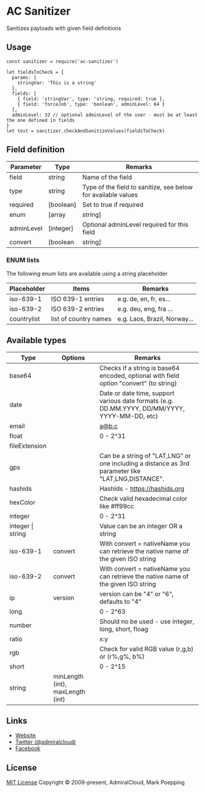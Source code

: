# AC Sanitizer
Sanitizes  payloads with given field definitions

## Usage

```
const sanitizer = require('ac-sanitizer')

let fieldsToCheck = {
  params: {
    stringVar: 'This is a string'
  },
  fields: [
    { field: 'stringVar', type: 'string, required: true },
    { field: 'forceJob', type: 'boolean', adminLevel: 64 }
  ],
  adminLevel: 32 // optional adminLevel of the user - must be at least the one defined in fields
}
let test = sanitizer.checkAndSanitizeValues(fieldsToCheck)
```

## Field definition

Parameter | Type | Remarks
--- | --- | --- |
field | string | Name of the field
type | string | Type of the field to sanitize, see below for available values
required | [boolean] | Set to true if required
enum | [array|string] | Optional list of allowed values. You can a string placeholder for certain standard lists (see below)
adminLevel | [integer] | Optional adminLevel required for this field
convert | [boolean|string] | Some types can be automatically converted (e.g. base64 to string)

### ENUM lists
The following enum lists are available using a string placeholder

Placeholder | Items | Remarks
--- | --- | --- |
iso-639-1 | ISO 639-1 entries | e.g. de, en, fr, es...
iso-639-2 | ISO 639-2 entries | e.g. deu, eng, fra ...
countrylist | list of country names | e.g. Laos, Brazil, Norway...


## Available types

Type | Options | Remarks
--- | --- | --- |
base64 | | Checks if a string is base64 encoded, optional with field option "convert" (to string)
date | | Date or date time, support various date formats (e.g. DD.MM.YYYY, DD/MM/YYYY, YYYY-MM-DD, etc)
email | | a@b.c
float | | 0 - 2^31
fileExtension | |
gps | | Can be a string of "LAT,LNG" or one including a distance as 3rd parameter like "LAT,LNG,DISTANCE".
hashids | | HashIds - https://hashids.org
hexColor | | Check valid hexadecimal color like #ff99cc
integer | | 0 - 2^31
integer \| string |  | Value can be an integer OR a string
iso-639-1 | convert | With convert = nativeName you can retrieve the native name of the given ISO string
iso-639-2 | convert | With convert = nativeName you can retrieve the native name of the given ISO string
ip | version | version can be "4" or "6", defaults to "4"
long | | 0 - 2^63
number | | Should no be used - use integer, long, short, floag
ratio | | x:y
rgb | | Check for valid RGB value (r,g,b) or (r%,g%, b%)
short | | 0 - 2^15
string | minLength (int), maxLength (int)| 


## Links
- [Website](https://www.admiralcloud.com/)
- [Twitter (@admiralcloud)](https://twitter.com/admiralcloud)
- [Facebook](https://www.facebook.com/MediaAssetManagement/)

## License
[MIT License](https://opensource.org/licenses/MIT) Copyright © 2009-present, AdmiralCloud, Mark Poepping